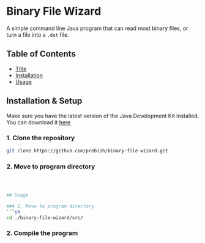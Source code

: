 # Binary File Wizard

A simple command line Java program that can read most binary files, or turn a file into a `.dat` file.

## Table of Contents

- [Title](#binary-file-wizard)
- [Installation](#installation)
- [Usage](#usage)

## Installation & Setup

Make sure you have the latest version of the Java Development Kit installed. You can download it [<u>here</u>](https://www.oracle.com/java/technologies/downloads/)

### 1. Clone the repository
```sh
git clone https://github.com/prebish/binary-file-wizard.git
```

### 2. Move to program directory
```sh



## Usage

### 1. Move to program directory
```sh
cd ./binary-file-wizard/src/
```
### 2. Compile the program



